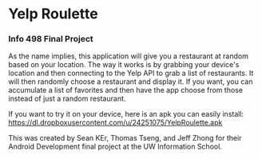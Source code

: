 # Yelp Roulette
### Info 498 Final Project
As the name implies, this application will give you a restaurant at random based on your location.
The way it works is by grabbing your device's location and then connecting to the Yelp API to grab a list of restaurants. It will then randomly choose a restaurant and display it.
If you want, you can accumulate a list of favorites and then have the app choose from those instead of just a random restaurant.

If you want to try it on your device, here is an apk you can easily install: https://dl.dropboxusercontent.com/u/24251075/YelpRoulette.apk

This was created by Sean KEr, Thomas Tseng, and Jeff Zhong for their Android Development final project at the UW Information School.
